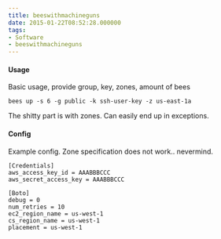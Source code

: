 ```yaml
---
title: beeswithmachineguns
date: 2015-01-22T08:52:28.000000
tags: 
- Software
- beeswithmachineguns
---
```



#### Usage

Basic usage, provide group, key, zones, amount of bees

    bees up -s 6 -g public -k ssh-user-key -z us-east-1a

The shitty part is with zones. Can easily end up in exceptions.

#### Config

Example config.
Zone specification does not work.. nevermind.

~~~
[Credentials]
aws_access_key_id = AAABBBCCC
aws_secret_access_key = AAABBBCCC

[Boto]
debug = 0
num_retries = 10
ec2_region_name = us-west-1
cs_region_name = us-west-1
placement = us-west-1
~~~
